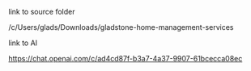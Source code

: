 link to source folder

/c/Users/glads/Downloads/gladstone-home-management-services

link to AI

https://chat.openai.com/c/ad4cd87f-b3a7-4a37-9907-61bcecca08ec